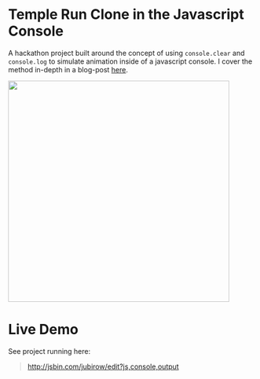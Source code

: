 # Temple Run Clone in the Javascript Console
A hackathon project built around the concept of using `console.clear` and `console.log` to simulate animation inside of a javascript console. I cover the method in-depth in a blog-post [here](https://medium.com/@hayden_betts/building-a-temple-run-clone-that-runs-in-the-javascript-console-b3481f9b9199).

<img src="https://i.imgur.com/Vx0ZKsO.gif" width="450">


# Live Demo
See project running here:

> http://jsbin.com/jubirow/edit?js,console,output
